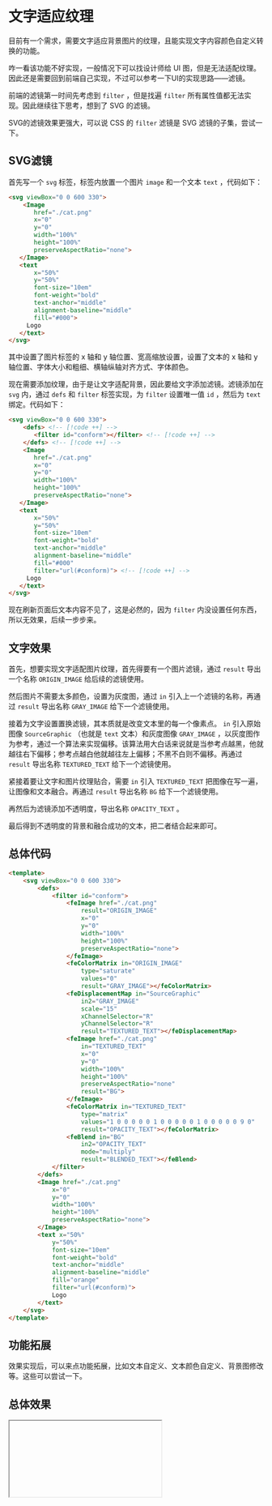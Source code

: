 # 文字适应纹理

 目前有一个需求，需要文字适应背景图片的纹理，且能实现文字内容颜色自定义转换的功能。

咋一看该功能不好实现，一般情况下可以找设计师给 UI 图，但是无法适配纹理。因此还是需要回到前端自己实现，不过可以参考一下UI的实现思路——滤镜。

前端的滤镜第一时间先考虑到 `filter` ，但是找遍 `filter` 所有属性值都无法实现。因此继续往下思考，想到了 SVG 的滤镜。

SVG的滤镜效果更强大，可以说 CSS 的 `filter` 滤镜是 SVG 滤镜的子集，尝试一下。

## SVG滤镜

首先写一个 `svg` 标签，标签内放置一个图片 `image` 和一个文本 `text` ，代码如下：

```html
<svg viewBox="0 0 600 330">
    <Image
       href="./cat.png"
       x="0"
       y="0"
       width="100%"
       height="100%"
       preserveAspectRatio="none">
   </Image>
   <text
       x="50%"
       y="50%"
       font-size="10em"
       font-weight="bold"
       text-anchor="middle"
       alignment-baseline="middle"
       fill="#000">
     Logo
   </text>
</svg>
```

其中设置了图片标签的 x 轴和 y 轴位置、宽高缩放设置，设置了文本的 x 轴和 y 轴位置、字体大小和粗细、横轴纵轴对齐方式、字体颜色。

现在需要添加纹理，由于是让文字适配背景，因此要给文字添加滤镜。滤镜添加在 `svg` 内，通过 `defs` 和 `filter` 标签实现，为 `filter` 设置唯一值 `id` ，然后为 `text` 绑定。代码如下：

```html
<svg viewBox="0 0 600 330">
    <defs> <!-- [!code ++] -->
       <filter id="conform"></filter> <!-- [!code ++] -->
    </defs> <!-- [!code ++] -->
    <Image
       href="./cat.png"
       x="0"
       y="0"
       width="100%"
       height="100%"
       preserveAspectRatio="none">
   </Image>
   <text
       x="50%"
       y="50%"
       font-size="10em"
       font-weight="bold"
       text-anchor="middle"
       alignment-baseline="middle"
       fill="#000"
       filter="url(#conform)"> <!-- [!code ++] -->
     Logo
   </text>
</svg>
```

现在刷新页面后文本内容不见了，这是必然的，因为 `filter` 内没设置任何东西，所以无效果，后续一步步来。

## 文字效果

首先，想要实现文字适配图片纹理，首先得要有一个图片滤镜，通过 `result` 导出一个名称 `ORIGIN_IMAGE` 给后续的滤镜使用。

然后图片不需要太多颜色，设置为灰度图，通过 `in` 引入上一个滤镜的名称，再通过 `result` 导出名称 `GRAY_IMAGE` 给下一个滤镜使用。

接着为文字设置置换滤镜，其本质就是改变文本里的每一个像素点。 `in` 引入原始图像 `SourceGraphic` （也就是 `text` 文本）和灰度图像 `GRAY_IMAGE` ，以灰度图作为参考，通过一个算法来实现偏移。该算法用大白话来说就是当参考点越黑，他就越往右下偏移；参考点越白他就越往左上偏移；不黑不白则不偏移。再通过 `result` 导出名称 `TEXTURED_TEXT` 给下一个滤镜使用。

紧接着要让文字和图片纹理贴合，需要 `in` 引入 `TEXTURED_TEXT` 把图像在写一遍，让图像和文本融合。再通过 `result` 导出名称 `BG` 给下一个滤镜使用。

再然后为滤镜添加不透明度，导出名称 `OPACITY_TEXT` 。

最后得到不透明度的背景和融合成功的文本，把二者结合起来即可。

## 总体代码

```html
<template>
    <svg viewBox="0 0 600 330">
        <defs>
            <filter id="conform">
                <feImage href="./cat.png"
                    result="ORIGIN_IMAGE"
                    x="0"
                    y="0"
                    width="100%"
                    height="100%"
                    preserveAspectRatio="none">
                </feImage>
                <feColorMatrix in="ORIGIN_IMAGE"
                    type="saturate"
                    values="0"
                    result="GRAY_IMAGE"></feColorMatrix>
                <feDisplacementMap in="SourceGraphic"
                    in2="GRAY_IMAGE"
                    scale="15"
                    xChannelSelector="R"
                    yChannelSelector="R"
                    result="TEXTURED_TEXT"></feDisplacementMap>
                <feImage href="./cat.png"
                    in="TEXTURED_TEXT"
                    x="0"
                    y="0"
                    width="100%"
                    height="100%"
                    preserveAspectRatio="none"
                    result="BG">
                </feImage>
                <feColorMatrix in="TEXTURED_TEXT"
                    type="matrix"
                    values="1 0 0 0 0 0 1 0 0 0 0 0 1 0 0 0 0 0 9 0"
                    result="OPACITY_TEXT"></feColorMatrix>
                <feBlend in="BG"
                    in2="OPACITY_TEXT"
                    mode="multiply"
                    result="BLENDED_TEXT"></feBlend>
            </filter>
        </defs>
        <Image href="./cat.png"
            x="0"
            y="0"
            width="100%"
            height="100%"
            preserveAspectRatio="none">
        </Image>
        <text x="50%"
            y="50%"
            font-size="10em"
            font-weight="bold"
            text-anchor="middle"
            alignment-baseline="middle"
            fill="orange"
            filter="url(#conform)">
            Logo
        </text>
    </svg>
</template>
```

## 功能拓展

效果实现后，可以来点功能拓展，比如文本自定义、文本颜色自定义、背景图修改等。这些可以尝试一下。

## 总体效果
<Iframe url="https://duyidao.github.io/blogweb/#/detail/css/svg" />